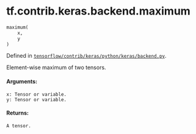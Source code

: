 <div itemscope itemtype="http://developers.google.com/ReferenceObject">
<meta itemprop="name" content="tf.contrib.keras.backend.maximum" />
</div>

# tf.contrib.keras.backend.maximum

``` python
maximum(
    x,
    y
)
```



Defined in [`tensorflow/contrib/keras/python/keras/backend.py`](https://www.tensorflow.org/code/tensorflow/contrib/keras/python/keras/backend.py).

Element-wise maximum of two tensors.

#### Arguments:

    x: Tensor or variable.
    y: Tensor or variable.


#### Returns:

    A tensor.